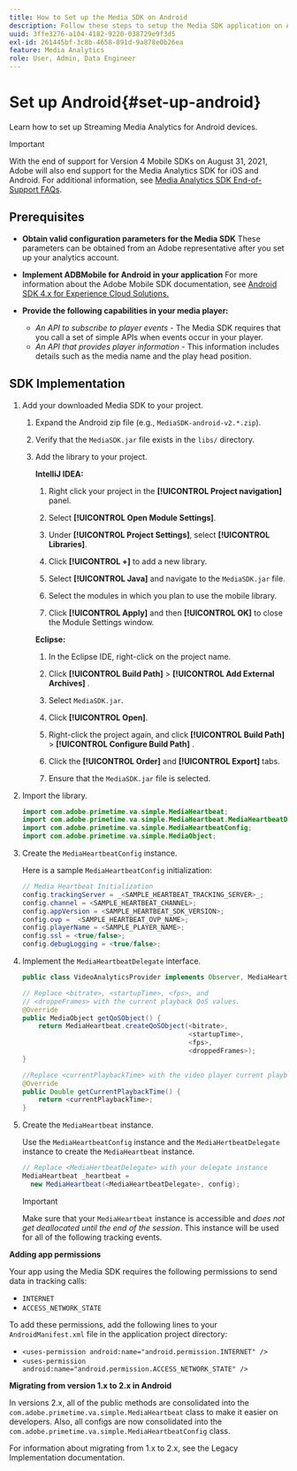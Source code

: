 ```yaml
---
title: How to Set up the Media SDK on Android
description: Follow these steps to setup the Media SDK application on Android.
uuid: 3ffe3276-a104-4182-9220-038729e9f3d5
exl-id: 261445bf-3c8b-4658-891d-9a878e0b26ea
feature: Media Analytics
role: User, Admin, Data Engineer
---
```

# Set up Android{#set-up-android}

Learn how to set up Streaming Media Analytics for Android devices.

>[!IMPORTANT]
>
>With the end of support for Version 4 Mobile SDKs on August 31, 2021, Adobe will also end support for the Media Analytics SDK for iOS and Android.  For additional information, see [Media Analytics SDK End-of-Support FAQs](/help/additional-resources/end-of-support-faqs.md).


## Prerequisites

* **Obtain valid configuration parameters for the Media SDK**
   These parameters can be obtained from an Adobe representative after you set up your analytics account.
* **Implement ADBMobile for Android in your application**
   For more information about the Adobe Mobile SDK documentation, see [Android SDK 4.x for Experience Cloud Solutions.](https://experienceleague.adobe.com/docs/mobile-services/android/overview.html)

* **Provide the following capabilities in your media player:**
   * *An API to subscribe to player events* - The Media SDK requires that you call a set of simple APIs when events occur in your player.
   * *An API that provides player information* - This information includes details such as the media name and the play head position.

## SDK Implementation

1. Add your downloaded Media SDK to your project.

    1. Expand the Android zip file (e.g., `MediaSDK-android-v2.*.zip`).
    1. Verify that the `MediaSDK.jar` file exists in the `libs/` directory.

    1. Add the library to your project.

       **IntelliJ IDEA:**

        1. Right click your project in the **[!UICONTROL Project navigation]** panel.
        1. Select **[!UICONTROL Open Module Settings]**.
        1. Under **[!UICONTROL Project Settings]**, select **[!UICONTROL Libraries]**.

        1. Click **[!UICONTROL +]** to add a new library.
        1. Select **[!UICONTROL Java]** and navigate to the `MediaSDK.jar` file.

        1. Select the modules in which you plan to use the mobile library.
        1. Click **[!UICONTROL Apply]** and then **[!UICONTROL OK]** to close the Module Settings window.

       **Eclipse:**

        1. In the Eclipse IDE, right-click on the project name.
        1. Click  **[!UICONTROL Build Path]** > **[!UICONTROL Add External Archives]** .
        1. Select `MediaSDK.jar`.
        1. Click **[!UICONTROL Open]**.
        1. Right-click the project again, and click  **[!UICONTROL Build Path]** > **[!UICONTROL Configure Build Path]** .
        1. Click the **[!UICONTROL Order]** and **[!UICONTROL Export]** tabs.

        1. Ensure that the `MediaSDK.jar` file is selected.

1. Import the library.

   ```java
   import com.adobe.primetime.va.simple.MediaHeartbeat;
   import com.adobe.primetime.va.simple.MediaHeartbeat.MediaHeartbeatDelegate;
   import com.adobe.primetime.va.simple.MediaHeartbeatConfig;
   import com.adobe.primetime.va.simple.MediaObject;
   ```

1. Create the `MediaHeartbeatConfig` instance.

   Here is a sample `MediaHeartbeatConfig` initialization:

   ```java
   // Media Heartbeat Initialization
   config.trackingServer = _<SAMPLE_HEARTBEAT_TRACKING_SERVER>_;
   config.channel = <SAMPLE_HEARTBEAT_CHANNEL>;
   config.appVersion = <SAMPLE_HEARTBEAT_SDK_VERSION>;
   config.ovp =  <SAMPLE_HEARTBEAT_OVP_NAME>;
   config.playerName = <SAMPLE_PLAYER_NAME>;
   config.ssl = <true/false>;
   config.debugLogging = <true/false>;
   ```

1. Implement the `MediaHeartbeatDelegate` interface.

   ```java
   public class VideoAnalyticsProvider implements Observer, MediaHeartbeatDelegate{}
   ```

   ```java
   // Replace <bitrate>, <startupTime>, <fps>, and  
   // <droppeFrames> with the current playback QoS values.  
   @Override
   public MediaObject getQoSObject() {
       return MediaHeartbeat.createQoSObject(<bitrate>,  
                                             <startupTime>,  
                                             <fps>,  
                                             <droppedFrames>);
   }

   //Replace <currentPlaybackTime> with the video player current playback time
   @Override
   public Double getCurrentPlaybackTime() {
       return <currentPlaybackTime>;
   }
   ```

1. Create the `MediaHeartbeat` instance.

   Use the `MediaHeartbeatConfig` instance and the `MediaHertbeatDelegate` instance to create the `MediaHeartbeat` instance.

   ```java
   // Replace <MediaHertbeatDelegate> with your delegate instance
   MediaHeartbeat _heartbeat =  
     new MediaHeartbeat(<MediaHeartbeatDelegate>, config);
   ```

   >[!IMPORTANT]
   >
   >Make sure that your `MediaHeartbeat` instance is accessible and *does not get deallocated until the end of the session*. This instance will be used for all of the following tracking events.

**Adding app permissions**

Your app using the Media SDK requires the following permissions to send data in tracking calls:

* `INTERNET`
* `ACCESS_NETWORK_STATE`

To add these permissions, add the following lines to your `AndroidManifest.xml` file in the application project directory:

* `<uses-permission android:name="android.permission.INTERNET" />`
* `<uses-permission android:name="android.permission.ACCESS_NETWORK_STATE" />`

**Migrating from version 1.x to 2.x in Android**

In versions 2.x, all of the public methods are consolidated into the `com.adobe.primetime.va.simple.MediaHeartbeat` class to make it easier on developers. Also, all configs are now consolidated into the `com.adobe.primetime.va.simple.MediaHeartbeatConfig` class.

For information about migrating from 1.x to 2.x, see the Legacy Implementation documentation.
